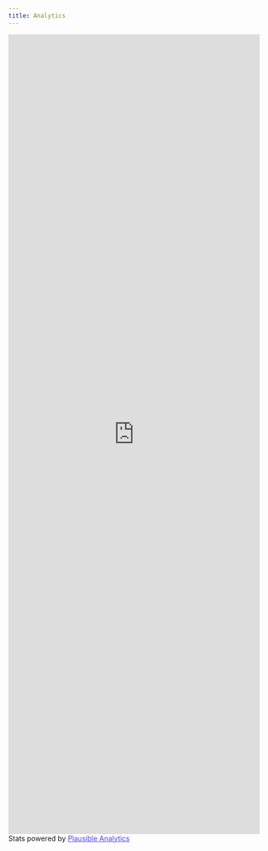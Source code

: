 ```yaml
---
title: Analytics
---
```

<iframe plausible-embed src="https://plausible.io/share/technocidal.com?auth=CpIPVVQ_PLvuDPArZp2Q3&embed=true&theme=system&background=transparent" scrolling="no" frameborder="0" loading="lazy" style="width: 1px; min-width: 100%; height: 1600px;"></iframe>
<div style="font-size: 14px; padding-bottom: 14px;">Stats powered by <a target="_blank" style="color: #4F46E5; text-decoration: underline;" href="https://plausible.io">Plausible Analytics</a></div>
<script async src="https://plausible.io/js/embed.host.js"></script>
